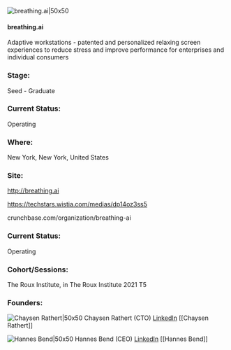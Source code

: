 

![breathing.ai|50x50](https://apimg.techstars.com/profiles/1665137958031_435720.png)

#### breathing.ai
Adaptive workstations - patented and personalized relaxing screen experiences to reduce stress and improve performance for enterprises and individual consumers

### Stage: 
Seed - Graduate 

### Current Status: 
Operating

### Where:
New York, New York, United States

### Site:
http://breathing.ai

https://techstars.wistia.com/medias/dp14oz3ss5

crunchbase.com/organization/breathing-ai

### Current Status: 
Operating

### Cohort/Sessions: 
The Roux Institute, in The Roux Institute 2021 T5

### Founders: 

![Chaysen Rathert|50x50]() Chaysen Rathert (CTO) [LinkedIn](https://) [[Chaysen Rathert]]

![Hannes Bend|50x50](https://apimg.techstars.com/connect/images/image_files/622259bc2e431c0009ecf2e1/original/Hannes_Bend_portrait_3_copy.png) Hannes Bend (CEO) [LinkedIn](https://linkedin.com/in/hannesbend) [[Hannes Bend]]


